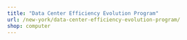 ```yaml
---
title: "Data Center Efficiency Evolution Program"
url: /new-york/data-center-efficiency-evolution-program/
shop: computer
---
```

